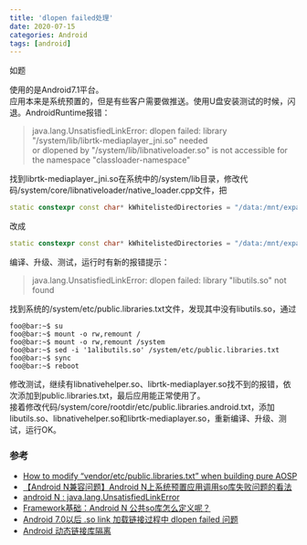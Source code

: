 ```yaml
---
title: 'dlopen failed处理'
date: 2020-07-15
categories: Android
tags: [android]
---
```



如题


<!-- more -->


使用的是Android7.1平台。  
应用本来是系统预置的，但是有些客户需要做推送。使用U盘安装测试的时候，闪退。AndroidRuntime报错：  
> java.lang.UnsatisfiedLinkError: dlopen failed: library "/system/lib/librtk-mediaplayer_jni.so" needed  
> or dlopened by "/system/lib/libnativeloader.so" is not accessible for the namespace "classloader-namespace"  

找到librtk-mediaplayer_jni.so在系统中的/system/lib目录，修改代码/system/core/libnativeloader/native_loader.cpp文件，把  
```cpp
static constexpr const char* kWhitelistedDirectories = "/data:/mnt/expand";
```
改成  
```cpp
static constexpr const char* kWhitelistedDirectories = "/data:/mnt/expand:/system/lib";
```
编译、升级、测试，运行时有新的报错提示：  
> java.lang.UnsatisfiedLinkError: dlopen failed: library "libutils.so" not found  

找到系统的/system/etc/public.libraries.txt文件，发现其中没有libutils.so，通过  
```console
foo@bar:~$ su
foo@bar:~$ mount -o rw,remount /
foo@bar:~$ mount -o rw,remount /system
foo@bar:~$ sed -i '1alibutils.so' /system/etc/public.libraries.txt
foo@bar:~$ sync
foo@bar:~$ reboot
```
修改测试，继续有libnativehelper.so、librtk-mediaplayer.so找不到的报错，依次添加到public.libraries.txt，最后应用能正常使用了。  
接着修改代码/system/core/rootdir/etc/public.libraries.android.txt，添加libutils.so、libnativehelper.so和librtk-mediaplayer.so，重新编译、升级、测试，运行OK。  

### 参考
- [How to modify “vendor/etc/public.libraries.txt” when building pure AOSP](https://stackoverflow.com/questions/54234905/how-to-modify-vendor-etc-public-libraries-txt-when-building-pure-aosp)  
- [【Android N兼容问题】Android N上系统预置应用调用so库失败问题的看法](https://www.cnblogs.com/Qunter/p/7485090.html)  
- [android N : java.lang.UnsatisfiedLinkError](https://www.jianshu.com/p/a4af2bdcc3c0)  
- [Framework基础：Android N 公共so库怎么定义呢？](https://www.jianshu.com/p/4be3d1dafbec)  
- [Android 7.0以后 .so link 加载链接过程中 dlopen failed 问题](https://blog.csdn.net/duan_xiaosu/article/details/81031174)  
- [Android 动态链接库隔离](https://segmentfault.com/a/1190000021461854)  
